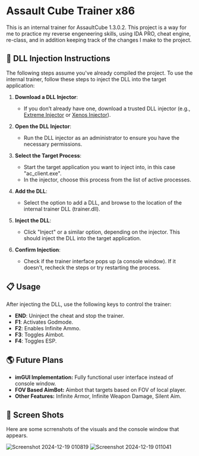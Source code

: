 # Assault Cube Trainer x86
This is an internal trainer for AssaultCube 1.3.0.2. This project is a way for me to practice my reverse engeneering 
skills, using IDA PRO, cheat engine, re-class, and in addition keeping track of the changes I make 
to the project.

## 💉 DLL Injection Instructions

The following steps assume you've already compiled the project.
To use the internal trainer, follow these steps to inject the DLL into the target application:

1. **Download a DLL Injector**:
   - If you don’t already have one, download a trusted DLL injector (e.g., [Extreme Injector](https://github.com/master131/ExtremeInjector) or [Xenos Injector](https://github.com/DarthTon/Xenos)).

2. **Open the DLL Injector**:
   - Run the DLL injector as an administrator to ensure you have the necessary permissions.

3. **Select the Target Process**:
   - Start the target application you want to inject into, in this case "ac_client.exe".
   - In the injector, choose this process from the list of active processes.

4. **Add the DLL**:
   - Select the option to add a DLL, and browse to the location of the internal trainer DLL (trainer.dll).

5. **Inject the DLL**:
   - Click "Inject" or a similar option, depending on the injector. This should inject the DLL into the target application.

6. **Confirm Injection**:
   - Check if the trainer interface pops up (a console window). If it doesn’t, recheck the steps or try restarting the process.

## 📋 Usage

After injecting the DLL, use the following keys to control the trainer:

- **END**: Uninject the cheat and stop the trainer.
- **F1**: Activates Godmode.
- **F2**: Enables Infinite Ammo.
- **F3**: Toggles Aimbot.
- **F4**: Toggles ESP.

## 🌎 Future Plans
- **imGUI Implementation:** Fully functional user interface instead of console window.
- **FOV Based AimBot:** Aimbot that targets based on FOV of local player.
- **Other Features:** Infinite Armor, Infinite Weapon Damage, Silent Aim.

## 📸 Screen Shots

Here are some scrrenshots of the visuals and the console window that appears.

![Screenshot 2024-12-19 010819](https://github.com/user-attachments/assets/a49faf8e-c01a-4808-aa1d-7b34c4c39780)
![Screenshot 2024-12-19 011041](https://github.com/user-attachments/assets/a712062b-19b9-4e41-8e4f-f05502031781)

